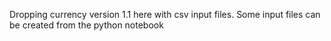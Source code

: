 Dropping currency version 1.1 here with csv input files. Some input files can be created from the python notebook
